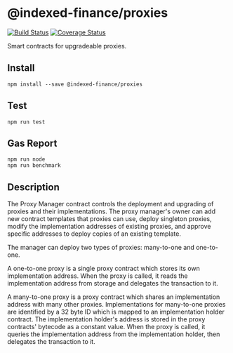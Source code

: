 # @indexed-finance/proxies

[![Build Status](https://api.travis-ci.com/indexed-finance/proxies.svg?branch=master)](https://travis-ci.com/github/indexed-finance/proxies)
[![Coverage Status](https://coveralls.io/repos/github/indexed-finance/proxies/badge.svg?branch=master)](https://coveralls.io/github/indexed-finance/proxies?branch=master)

Smart contracts for upgradeable proxies.

## Install

```
npm install --save @indexed-finance/proxies
```

## Test

```
npm run test
```

## Gas Report
```
npm run node
npm run benchmark
```

## Description

The Proxy Manager contract controls the deployment and upgrading of proxies and their implementations. The proxy manager's owner can add new contract templates that proxies can use, deploy singleton proxies, modify the implementation addresses of existing proxies, and approve specific addresses to deploy copies of an existing template.

The manager can deploy two types of proxies: many-to-one and one-to-one.

A one-to-one proxy is a single proxy contract which stores its own implementation address. When the proxy is called, it reads the implementation address from storage and delegates the transaction to it.

A many-to-one proxy is a proxy contract which shares an implementation address with many other proxies. Implementations for many-to-one proxies are identified by a 32 byte ID which is mapped to an implementation holder contract. The implementation holder's address is stored in the proxy contracts' bytecode as a constant value. When the proxy is called, it queries the implementation address from the implementation holder, then delegates the transaction to it.